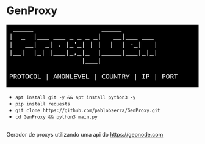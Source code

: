 # GenProxy
![alt text](banner.jpg)

* `apt install git -y && apt install python3 -y`
* `pip install requests`
* `git clone https://github.com/pablobzerra/GenProxy.git `
* `cd GenProxy && python3 main.py`

##

Gerador de proxys utilizando uma api do https://geonode.com
